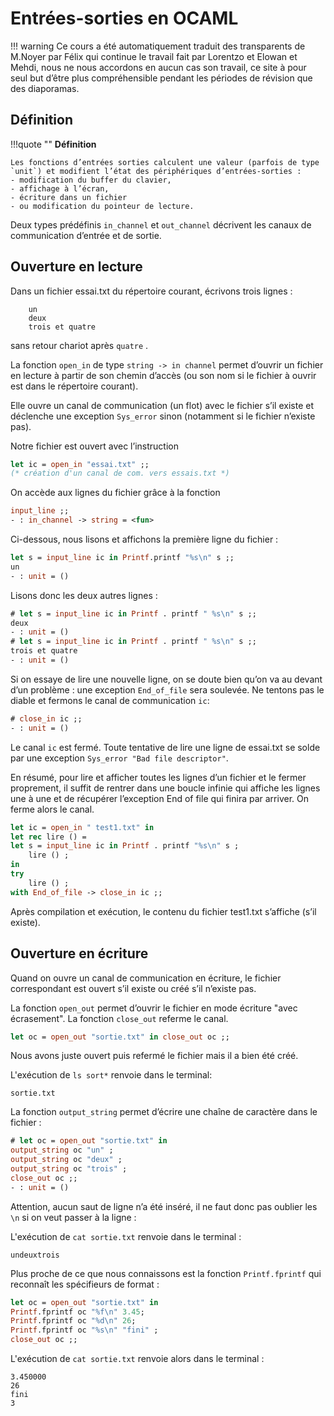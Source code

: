 # Entrées-sorties en OCAML

!!! warning
    Ce cours a été automatiquement traduit des transparents de M.Noyer par Félix qui continue le travail fait par Lorentzo et Elowan et Mehdi, nous ne nous accordons en aucun cas son travail, ce site à pour seul but d’être plus compréhensible pendant les périodes de révision que des diaporamas.

## Définition

!!!quote ""
    **Définition**

    Les fonctions d’entrées sorties calculent une valeur (parfois de type `unit`) et modifient l’état des périphériques d’entrées-sorties :
    - modification du buffer du clavier,
    - affichage à l’écran,
    - écriture dans un fichier
    - ou modification du pointeur de lecture.

Deux types prédéfinis `in_channel` et `out_channel` décrivent les canaux de communication d’entrée et de sortie.

## Ouverture en lecture

Dans un fichier essai.txt du répertoire courant, écrivons trois lignes :
```
    un
    deux
    trois et quatre
```
sans retour chariot après `quatre` .

La fonction `open_in` de type `string -> in channel` permet d’ouvrir un fichier en lecture à partir de son chemin d’accès (ou son nom si le fichier à ouvrir est dans le répertoire courant).

Elle ouvre un canal de communication (un flot) avec le fichier s’il existe et déclenche une exception `Sys_error` sinon (notamment si le fichier n’existe pas).

Notre fichier est ouvert avec l’instruction

```Ocaml linenums="1"
let ic = open_in "essai.txt" ;; 
(* création d'un canal de com. vers essais.txt *)
```

On accède aux lignes du fichier grâce à la fonction

```Ocaml linenums="1"
input_line ;;
- : in_channel -> string = <fun>
```

Ci-dessous, nous lisons et affichons la première ligne du fichier :

```Ocaml linenums="1"
let s = input_line ic in Printf.printf "%s\n" s ;;
un
- : unit = ()
```

Lisons donc les deux autres lignes :

```Ocaml linenums="1"
# let s = input_line ic in Printf . printf " %s\n" s ;;
deux
- : unit = ()
# let s = input_line ic in Printf . printf " %s\n" s ;;
trois et quatre
- : unit = ()
```

Si on essaye de lire une nouvelle ligne, on se doute bien qu’on va au devant d’un problème : une exception `End_of_file` sera soulevée. Ne tentons pas le diable et fermons le canal de communication
`ic`:

```Ocaml linenums="1"
# close_in ic ;;
- : unit = ()
```

Le canal `ic` est fermé. Toute tentative de lire une ligne de essai.txt se solde par une exception `Sys_error "Bad file descriptor"`.

En résumé, pour lire et afficher toutes les lignes d’un fichier et le fermer proprement, il suffit de rentrer dans une boucle infinie qui affiche les lignes une à une et de récupérer l’exception End of file
qui finira par arriver. On ferme alors le canal.

```Ocaml linenums="1"
let ic = open_in " test1.txt" in
let rec lire () =
let s = input_line ic in Printf . printf "%s\n" s ;
    lire () ;
in
try
    lire () ;
with End_of_file -> close_in ic ;;
```

Après compilation et exécution, le contenu du fichier test1.txt s’affiche (s’il existe).

## Ouverture en écriture

Quand on ouvre un canal de communication en écriture, le fichier correspondant est ouvert s’il existe ou créé s’il n’existe pas.

La fonction `open_out` permet d’ouvrir le fichier en mode écriture "avec écrasement".
La fonction `close_out` referme le canal.

```Ocaml linenums="1"
let oc = open_out "sortie.txt" in close_out oc ;;
```

Nous avons juste ouvert puis refermé le fichier mais il a bien été créé. 

L'exécution de `ls sort*` renvoie dans le terminal:

```
sortie.txt
```

La fonction `output_string` permet d’écrire une chaı̂ne de caractère dans le fichier :

```Ocaml linenums="1"
# let oc = open_out "sortie.txt" in
output_string oc "un" ;
output_string oc "deux" ;
output_string oc "trois" ;
close_out oc ;;
- : unit = ()
```

Attention, aucun saut de ligne n’a été inséré, il ne faut donc pas oublier les `\n` si on veut passer à
la ligne :

L'exécution de `cat sortie.txt` renvoie dans le terminal :

```
undeuxtrois
```

Plus proche de ce que nous connaissons est la fonction `Printf.fprintf` qui reconnaı̂t les
spécifieurs de format :

```Ocaml linenums="1"
let oc = open_out "sortie.txt" in
Printf.fprintf oc "%f\n" 3.45;
Printf.fprintf oc "%d\n" 26;
Printf.fprintf oc "%s\n" "fini" ;
close_out oc ;;
```

L'exécution de `cat sortie.txt` renvoie alors dans le terminal :

```
3.450000
26
fini
3
```
